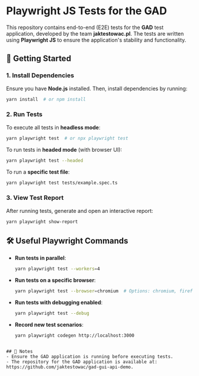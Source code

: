 # Playwright JS Tests for the GAD

This repository contains end-to-end (E2E) tests for the **GAD** test application, developed by the team **jaktestowac.pl**. The tests are written using **Playwright JS** to ensure the application's stability and functionality.

## 🚀 Getting Started

### 1. Install Dependencies
Ensure you have **Node.js** installed. Then, install dependencies by running:
```sh
yarn install  # or npm install
```

### 2. Run Tests
To execute all tests in **headless mode**:
```sh
yarn playwright test  # or npx playwright test
```

To run tests in **headed mode** (with browser UI):
```sh
yarn playwright test --headed
```

To run a **specific test file**:
```sh
yarn playwright test tests/example.spec.ts
```

### 3. View Test Report
After running tests, generate and open an interactive report:
```sh
yarn playwright show-report
```

## 🛠️ Useful Playwright Commands

- **Run tests in parallel**:
  ```sh
  yarn playwright test --workers=4
  ```
- **Run tests on a specific browser**:
  ```sh
  yarn playwright test --browser=chromium  # Options: chromium, firefox, webkit
  ```
- **Run tests with debugging enabled**:
  ```sh
  yarn playwright test --debug
  ```
- **Record new test scenarios**:
  ```sh
  yarn playwright codegen http://localhost:3000
  ```
```

## 📌 Notes
- Ensure the GAD application is running before executing tests.
- The repository for the GAD application is available at: https://github.com/jaktestowac/gad-gui-api-demo.
